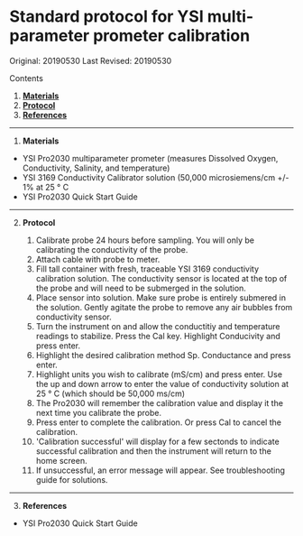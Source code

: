 # Standard protocol for YSI multi-parameter prometer calibration
Original: 20190530
Last Revised: 20190530

Contents
1. [**Materials**](#Materials)  
1. [**Protocol**](#Protocol)
1. [**References**](#References)
 
***
1. <a name="Materials"></a> **Materials**
  *  YSI Pro2030 multiparameter prometer (measures Dissolved Oxygen, Conductivity, Salinity, and temperature)
  *  YSI 3169 Conductivity Calibrator solution (50,000 microsiemens/cm +/- 1% at 25 &deg; C
  *  YSI Pro2030 Quick Start Guide

*** 
2. <a name="Protocol"></a> **Protocol**

	1. Calibrate probe 24 hours before sampling. You will only be calibrating the conductivity of the probe.
   	1. Attach cable with probe to meter. 
    1. Fill tall container with fresh, traceable YSI 3169 conductivity calibration solution. The conductivity sensor is located at the top of the probe and will need to be submerged in the solution.
    1. Place sensor into solution. Make sure probe is entirely submered in the solution. Gently agitate the probe to remove any air bubbles from conductivity sensor. 
    1. Turn the instrument on and allow the conductitiy and temperature readings to stabilize. Press the Cal key. Highlight Conducivity and press enter.
    1. Highlight the desired calibration method Sp. Conductance and press enter. 
    1. Highlight units you wish to calibrate (mS/cm) and press enter. Use the up and down arrow to enter the value of conductivity solution at 25 &deg; C (which should be 50,000 ms/cm)
    1. The Pro2030 will remember the calibration value and display it the next time you calibrate the probe. 
    1. Press enter to complete the calibration. Or press Cal to cancel the calibration. 
    1. 'Calibration successful' will display for a few sectonds to indicate successful calibration and then the instrument will return to the home screen. 
    1.  If unsuccessful, an error message will appear. See troubleshooting guide for solutions.
    
***
3. <a name="References"></a> **References**

  *  YSI Pro2030 Quick Start Guide
